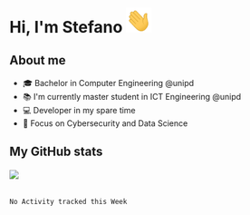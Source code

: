 # Hi, I'm Stefano <img src="https://raw.githubusercontent.com/stefanoleggio/stefanoleggio/main/images/wave.gif" width="45px">
## About me
- 🎓 Bachelor in Computer Engineering @unipd
- 📚 I'm currently master student in ICT Engineering @unipd
- 💻 Developer in my spare time
- 🎯 Focus on Cybersecurity and Data Science

## My GitHub stats

<a href="https://github.com/anuraghazra/github-readme-stats" >
  <img align="center" src="https://github-readme-stats.vercel.app/api/top-langs/?username=stefanoleggio&langs_count=10&hide=html,blade&layout=compact&count_private=true&theme=swift" />
</a>
</br>
</br>

<!--START_SECTION:waka-->
```text
No Activity tracked this Week
```
<!--END_SECTION:waka-->

